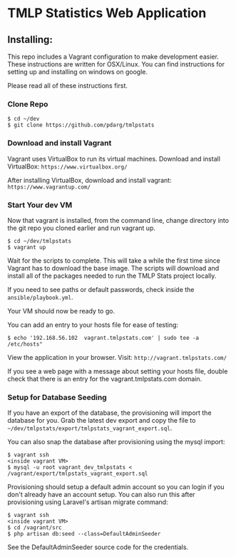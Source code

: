 # TMLP Statistics Web Application

## Installing:
This repo includes a Vagrant configuration to make development easier. These instructions are written for OSX/Linux. You can find
instructions for setting up and installing on windows on google.

Please read all of these instructions first.

### Clone Repo
```
$ cd ~/dev
$ git clone https://github.com/pdarg/tmlpstats
```

### Download and install Vagrant
Vagrant uses VirtualBox to run its virtual machines. Download and install VirtualBox:
`https://www.virtualbox.org/`

After installing VirtualBox, download and install vagrant:
`https://www.vagrantup.com/`

### Start Your dev VM
Now that vagrant is installed, from the command line, change directory into the git repo you cloned earlier and run vagrant up.
```
$ cd ~/dev/tmlpstats
$ vagrant up
```
Wait for the scripts to complete. This will take a while the first time since Vagrant has to download the base image. The scripts
will download and install all of the packages needed to run the TMLP Stats project locally.

If you need to see paths or default passwords, check inside the `ansible/playbook.yml`.

Your VM should now be ready to go.

You can add an entry to your hosts file for ease of testing:
```
$ echo '192.168.56.102  vagrant.tmlpstats.com' | sudo tee -a /etc/hosts"
```

View the application in your browser. Visit: `http://vagrant.tmlpstats.com/`

If you see a web page with a message about setting your hosts file, double check that there is an entry for the vagrant.tmlpstats.com domain.

### Setup for Database Seeding
If you have an export of the database, the provisioning will import the database for you. Grab the latest dev export and copy the file
to `~/dev/tmlpstats/export/tmlpstats_vagrant_export.sql`.

You can also snap the database after provisioning using the mysql import:
```
$ vagrant ssh
<inside vagrant VM>
$ mysql -u root vagrant_dev_tmlpstats < /vagrant/export/tmlpstats_vagrant_export.sql
```

Provisioning should setup a default admin account so you can login if you don't already have an account setup. You can
also run this after provisioning using Laravel's artisan migrate command:
```
$ vagrant ssh
<inside vagrant VM>
$ cd /vagrant/src
$ php artisan db:seed --class=DefaultAdminSeeder
```

See the DefaultAdminSeeder source code for the credentials.
